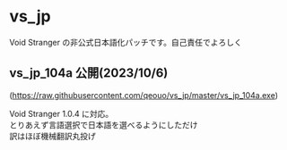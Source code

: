 # vs_jp

Void Stranger の非公式日本語化パッチです。自己責任でよろしく

## vs_jp_104a 公開(2023/10/6)
(https://raw.githubusercontent.com/qeouo/vs_jp/master/vs_jp_104a.exe)

Void Stranger 1.0.4 に対応。  
とりあえず言語選択で日本語を選べるようにしただけ  
訳はほぼ機械翻訳丸投げ 
